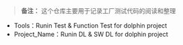 > **备注：** 这个仓库主要用于记录工厂测试代码的阅读和整理

- Tools：Runin Test & Function Test for dolphin project
- Project_Name：Runin DL & SW DL for dolphin project